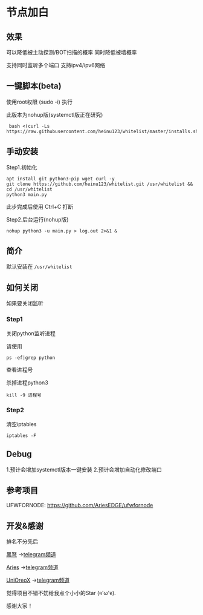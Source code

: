 # 节点加白

## 效果
可以降低被主动探测/BOT扫描的概率 同时降低被墙概率

支持同时监听多个端口 支持ipv4/ipv6网络


## 一键脚本(beta)

使用root权限 (sudo -i) 执行

此版本为nohup版(systemctl版正在研究)

```
 bash <(curl -Ls https://raw.githubusercontent.com/heinu123/whitelist/master/installs.sh)
```

## 手动安装

Step1.初始化
```
apt install git python3-pip wget curl -y
git clone https://github.com/heinu123/whitelist.git /usr/whitelist && cd /usr/whitelist
python3 main.py
```
此步完成后使用 Ctrl+C 打断

Step2.后台运行(nohup版)
```
nohup python3 -u main.py > log.out 2>&1 &
```

## 简介

默认安装在 `/usr/whitelist`


## 如何关闭

如果要关闭监听

### Step1

关闭python监听进程

请使用

```shell
ps -ef|grep python
```

查看进程号

杀掉进程python3

```shell
kill -9 进程号
```

### Step2

清空iptables

```
iptables -F
```

## Debug
1.预计会增加systemctl版本一键安装
2.预计会增加自动化修改端口

## 参考项目

UFWFORNODE: https://github.com/AriesEDGE/ufwfornode

## 开发&感谢

排名不分先后



[黑弩](https://github.com/heinu123)  →[telegram频道](https://t.me/heinuhome)

[Aries](https://github.com/AriesEDGE)  →[telegram频道](https://t.me/aries_init)

[UniOreoX](https://github.com/unioreox)  →[telegram频道](https://t.me/unichannelx)



觉得项目不错不妨给我点个小小的Star (ฅ'ω'ฅ).

感谢大家！

